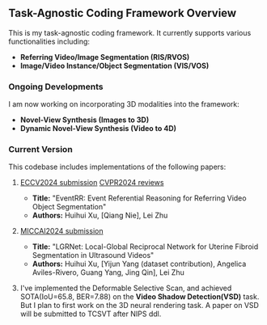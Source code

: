## Task-Agnostic Coding Framework Overview

This is my task-agnostic coding framework. It currently supports various functionalities including:

- **Referring Video/Image Segmentation (RIS/RVOS)**
- **Image/Video Instance/Object Segmentation (VIS/VOS)**

### Ongoing Developments

I am now working on incorporating 3D modalities into the framework:

- **Novel-View Synthesis (Images to 3D)**
- **Dynamic Novel-View Synthesis (Video to 4D)**

### Current Version

This codebase includes implementations of the following papers:

1. [ECCV2024 submission](./readme/EventRR.pdf)  [CVPR2024 reviews](./readme/screencapture-openreview-net-forum-2024-04-25-11_37_54.png) 
    - **Title:** "EventRR: Event Referential Reasoning for Referring Video Object Segmentation"
    - **Authors:** Huihui Xu, [Qiang Nie], Lei Zhu
    

2. [MICCAI2024 submission](./readme/LGRNet.pdf)
    - **Title:** "LGRNet: Local-Global Reciprocal Network for Uterine Fibroid Segmentation in Ultrasound Videos"
    - **Authors:** Huihui Xu, [Yijun Yang (dataset contribution), Angelica Aviles-Rivero, Guang Yang, Jing Qin], Lei Zhu

3. I've implemented the Deformable Selective Scan, and achieved SOTA(IoU=65.8, BER=7.88) on the **Video Shadow Detection(VSD)** task. But I plan to first work on the 3D neural rendering task. A paper on VSD will be submitted to TCSVT after NIPS ddl.

